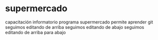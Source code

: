 ﻿# supermercado
capacitación informatorio programa supermercado
permite aprender git
seguimos editando de arriba
seguimos editando de abajo
seguimos editando de arriba para abajo
